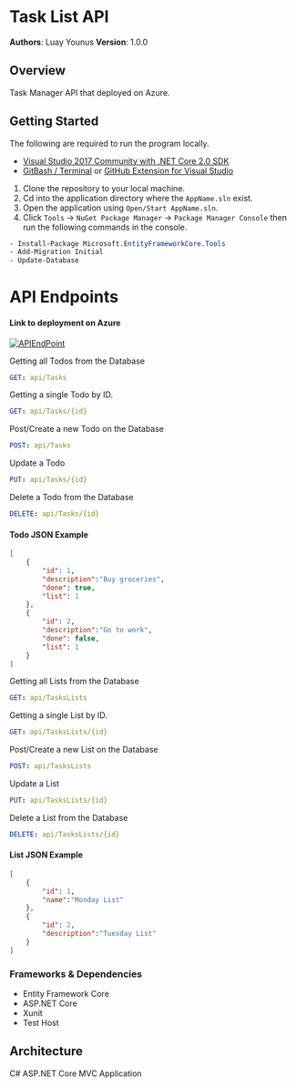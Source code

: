 # Task List API

**Authors**: Luay Younus
**Version**: 1.0.0

## Overview
Task Manager API that deployed on Azure.


## Getting Started
The following are required to run the program locally.
- [Visual Studio 2017 Community with .NET Core 2.0 SDK](https://www.microsoft.com/net/core#windowscmd)
- [GitBash / Terminal](https://git-scm.com/downloads) or [GitHub Extension for Visual Studio](https://visualstudio.github.com)

1. Clone the repository to your local machine.
2. Cd into the application directory where the `AppName.sln` exist.
3. Open the application using `Open/Start AppName.sln`.
4. Click `Tools` -> `NuGet Package Manager` -> `Package Manager Console` then run the following commands in the console.
```css
- Install-Package Microsoft.EntityFrameworkCore.Tools
- Add-Migration Initial
- Update-Database
```

# API Endpoints

#### Link to deployment on Azure

[![APIEndPoint](https://raw.githubusercontent.com/MidTermProject/Monster-Hunter-API/master/Resources/azure-logo.png?raw=true) ](http://taskslistapi.azurewebsites.net/api)

Getting all Todos from the Database

```yaml
GET: api/Tasks
```

Getting a single Todo by ID.

```yaml
GET: api/Tasks/{id}
```

Post/Create a new Todo on the Database

```yaml
POST: api/Tasks
```

Update a Todo

```yaml
PUT: api/Tasks/{id}
```

Delete a Todo from the Database

```yaml
DELETE: api/Tasks/{id}
```


#### Todo JSON Example
```json
[
    {
        "id": 1,
        "description":"Buy groceries",
        "done": true,
        "list": 1
    },
    {
        "id": 2,
        "description":"Go to work",
        "done": false,
        "list": 1
    }
]
```



Getting all Lists from the Database

```yaml
GET: api/TasksLists
```

Getting a single List by ID.

```yaml
GET: api/TasksLists/{id}
```

Post/Create a new List on the Database

```yaml
POST: api/TasksLists
```

Update a List

```yaml
PUT: api/TasksLists/{id}
```

Delete a List from the Database

```yaml
DELETE: api/TasksLists/{id}
```


#### List JSON Example
```json
[
    {
        "id": 1,
        "name":"Monday List" 
    },
    {
        "id": 2,
        "description":"Tuesday List"
    }
]
```


### Frameworks & Dependencies
- Entity Framework Core
- ASP.NET Core
- Xunit
- Test Host

## Architecture
C# ASP.NET Core MVC Application
